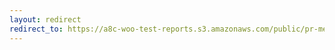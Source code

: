 ```yaml
---
layout: redirect
redirect_to: https://a8c-woo-test-reports.s3.amazonaws.com/public/pr-merge/40219/api/index.html
---
```

